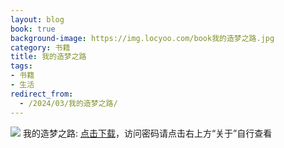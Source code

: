 ```yaml
---
layout: blog
book: true
background-image: https://img.locyoo.com/book我的造梦之路.jpg
category: 书籍
title: 我的造梦之路
tags:
- 书籍
- 生活
redirect_from:
  - /2024/03/我的造梦之路/
---
```

![](https://img.locyoo.com/book我的造梦之路.jpg)
我的造梦之路: <a name = "ref1" href="https://url18.ctfile.com/f/50983618-1269466786-64f1f9?p=3619">点击下载</a>，访问密码请点击右上方“关于”自行查看